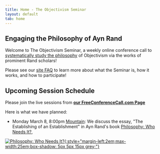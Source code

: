 ```yaml
---
title: Home - The Objectivism Seminar
layout: default
tab: home
---
```


Engaging the Philosophy of Ayn Rand
-----------------------------------
Welcome to The Objectivism Seminar, a weekly online conference call to
[systematically study the philosophy](/about "About the Objectivism Seminar")
of Objectivism via the works of prominent Rand scholars!

Please see our [site FAQ](/faq "Frequently Asked Questions")
to learn more about what the Seminar is, how it works, and how to participate!

Upcoming Session Schedule
-------------------------
Please join the live sessions from
[**our FreeConferenceCall.com Page**](https://www.freeconferencecall.com/join/objectivismseminar "The Objectivism Seminar at FreeConferenceCall.com")

Here is what we have planned:

* Monday March 8,
  8:00pm [Mountain][mtn]: We discuss the essay, "The Establishing of an Establishment" in Ayn Rand's book [Philosophy: Who Needs It?][book], 

[![Philosophy: Who Needs It?][cover]{:style="margin-left:2em;max-width:25em;box-shadow: 5px 5px 15px grey;"}][book]

[cover]:    https://images-na.ssl-images-amazon.com/images/I/410o0Jm0uRL._SX303_BO1,204,203,200_.jpg
[book]:     https://www.amazon.com/Philosophy-Who-Needs-Ayn-Rand/dp/0451138937
[mtn]:      http://wwp.greenwichmeantime.com/time-zone/usa/mountain-time/
